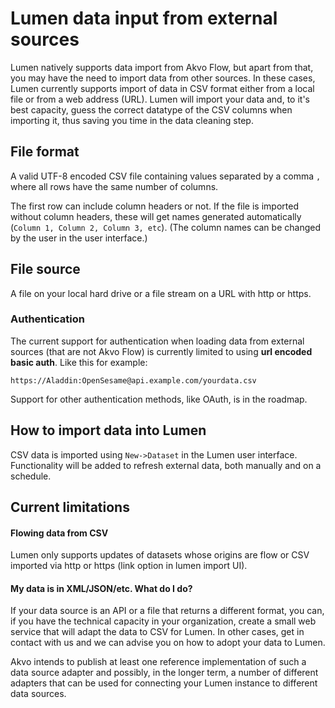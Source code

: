# Lumen data input from external sources

Lumen natively supports data import from Akvo Flow, but apart from that, you may have the need to import data from other sources. In these cases, Lumen currently supports import of data in CSV format either from a local file or from a web address (URL). Lumen will import your data and, to it's best capacity, guess the correct datatype of the CSV columns when importing it, thus saving you time in the data cleaning step.

## File format

A valid UTF-8 encoded CSV file containing values separated by a comma `,` where all rows have the same number of columns.

The first row can include column headers or not. If the file is imported without column headers, these will get names generated automatically (`Column 1, Column 2, Column 3, etc`). (The column names can be changed by the user in the user interface.)

## File source
A file on your local hard drive or a file stream on a URL with http or https.

### Authentication

The current support for authentication when loading data from external sources (that are not Akvo Flow) is currently limited to using __url encoded basic auth__. Like this for example:
```
https://Aladdin:OpenSesame@api.example.com/yourdata.csv
```

Support for other authentication methods, like OAuth, is in the roadmap.

## How to import data into Lumen
CSV data is imported using `New->Dataset` in the Lumen user interface. Functionality will be added to refresh external data, both manually and on a schedule.

## Current limitations

#### Flowing data from CSV

Lumen only supports updates of datasets whose origins are flow or CSV imported via http or https (link option in lumen import UI).

#### My data is in XML/JSON/etc. What do I do?

If your data source is an API or a file that returns a different format, you can, if you have the technical capacity in your organization, create a small web service that will adapt the data to CSV for Lumen. In other cases, get in contact with us and we can advise you on how to adopt your data to Lumen.

Akvo intends to publish at least one reference implementation of such a data source adapter and possibly, in the longer term, a number of different adapters that can be used for connecting your Lumen instance to different data sources.
